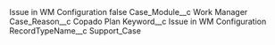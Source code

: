 <?xml version="1.0" encoding="UTF-8"?>
<CustomMetadata xmlns="http://soap.sforce.com/2006/04/metadata" xmlns:xsi="http://www.w3.org/2001/XMLSchema-instance" xmlns:xsd="http://www.w3.org/2001/XMLSchema">
    <label>Issue in WM Configuration</label>
    <protected>false</protected>
    <values>
        <field>Case_Module__c</field>
        <value xsi:type="xsd:string">Work Manager</value>
    </values>
    <values>
        <field>Case_Reason__c</field>
        <value xsi:type="xsd:string">Copado Plan</value>
    </values>
    <values>
        <field>Keyword__c</field>
        <value xsi:type="xsd:string">Issue in WM Configuration</value>
    </values>
    <values>
        <field>RecordTypeName__c</field>
        <value xsi:type="xsd:string">Support_Case</value>
    </values>
</CustomMetadata>
